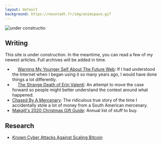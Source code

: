 ```yaml
---
layout: default
background: https://neustadt.fr/img/animspace.gif
---
```


![under constructio](https://images2.minutemediacdn.com/image/upload/c_fit,f_auto,fl_lossy,q_auto,w_728/v1555999902/shape/mentalfloss/construction_8.gif?itok=i0AHeyO3)


## Writing

This site is under construction. In the meantime, you can read a few of my newest articles. Full archives will be added in time.

- <img src="https://neustadt.fr/img/web.gif" height="14" alt=""> [Warning My Younger Self About The Future Web](/): If I had understood the Internet when I began using it so many years ago, I would have done things a lot differently.
- <img src="https://i.gifer.com/NvL.gif" height="14" alt=""> [The Strange Death of Erin Valenti](/): An attempt to move the case forward so people might better understand the context around what happened.
- [Chased By A Mercenary](/): The ridiculous true story of the time I accidentally stole a lot of money from a South American mercenary.
- [Makgill's 2020 Christmas Gift Guide](/): Annual list of stuff to buy.

## Research

- [Known Cyber Attacks Against Scaling Bitcoin](/)
